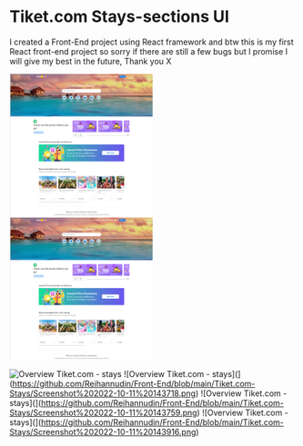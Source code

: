 # Tiket.com Stays-sections UI

I created a Front-End project using React framework and btw this is my first React front-end project so sorry if there are still a few bugs but I promise I will give my best in the future, Thank you X

<div display"grid" grid-template-columns="50% 50%">
  <img src="https://github.com/Reihannudin/Front-End/blob/main/Tiket.com-Stays/Screenshot%202022-10-11%20143617.png" width="50%" height="50%">
  <img src="https://github.com/Reihannudin/Front-End/blob/main/Tiket.com-Stays/Screenshot%202022-10-11%20143617.png"  width="50%" height="50%">
</div>


![Overview Tiket.com - stays]()
![Overview Tiket.com - stays](](https://github.com/Reihannudin/Front-End/blob/main/Tiket.com-Stays/Screenshot%202022-10-11%20143718.png)
![Overview Tiket.com - stays](](https://github.com/Reihannudin/Front-End/blob/main/Tiket.com-Stays/Screenshot%202022-10-11%20143759.png)
![Overview Tiket.com - stays](](https://github.com/Reihannudin/Front-End/blob/main/Tiket.com-Stays/Screenshot%202022-10-11%20143916.png)
